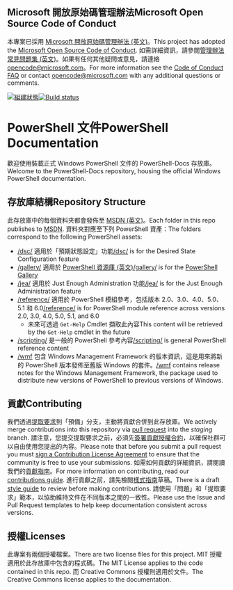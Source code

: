 ## <a name="microsoft-open-source-code-of-conduct"></a><span data-ttu-id="7f6c2-101">Microsoft 開放原始碼管理辦法</span><span class="sxs-lookup"><span data-stu-id="7f6c2-101">Microsoft Open Source Code of Conduct</span></span>

<span data-ttu-id="7f6c2-102">本專案已採用 [Microsoft 開放原始碼管理辦法 (英文)](https://opensource.microsoft.com/codeofconduct/)。</span><span class="sxs-lookup"><span data-stu-id="7f6c2-102">This project has adopted the [Microsoft Open Source Code of Conduct](https://opensource.microsoft.com/codeofconduct/).</span></span>
<span data-ttu-id="7f6c2-103">如需詳細資訊，請參閱[管理辦法常見問題集 (英文)](https://opensource.microsoft.com/codeofconduct/faq/)。如果有任何其他疑問或意見，請連絡 [opencode@microsoft.com](mailto:opencode@microsoft.com)。</span><span class="sxs-lookup"><span data-stu-id="7f6c2-103">For more information see the [Code of Conduct FAQ](https://opensource.microsoft.com/codeofconduct/faq/) or contact [opencode@microsoft.com](mailto:opencode@microsoft.com) with any additional questions or comments.</span></span>

<span data-ttu-id="7f6c2-104">[![組建狀態](https://ci.appveyor.com/api/projects/status/onshefxnc4g4pv87/branch/staging?svg=true)](https://ci.appveyor.com/project/PowerShell/powershell-docs/branch/staging)</span><span class="sxs-lookup"><span data-stu-id="7f6c2-104">[![Build status](https://ci.appveyor.com/api/projects/status/onshefxnc4g4pv87/branch/staging?svg=true)](https://ci.appveyor.com/project/PowerShell/powershell-docs/branch/staging)</span></span>

# <a name="powershell-documentation"></a><span data-ttu-id="7f6c2-105">PowerShell 文件</span><span class="sxs-lookup"><span data-stu-id="7f6c2-105">PowerShell Documentation</span></span>

<span data-ttu-id="7f6c2-106">歡迎使用裝載正式 Windows PowerShell 文件的 PowerShell-Docs 存放庫。</span><span class="sxs-lookup"><span data-stu-id="7f6c2-106">Welcome to the PowerShell-Docs repository, housing the official Windows PowerShell documentation.</span></span> 

## <a name="repository-structure"></a><span data-ttu-id="7f6c2-107">存放庫結構</span><span class="sxs-lookup"><span data-stu-id="7f6c2-107">Repository Structure</span></span>
<span data-ttu-id="7f6c2-108">此存放庫中的每個資料夾都會發佈至 [MSDN (英文)](https://msdn.microsoft.com/en-us/powershell)。</span><span class="sxs-lookup"><span data-stu-id="7f6c2-108">Each folder in this repo publishes to [MSDN](https://msdn.microsoft.com/en-us/powershell).</span></span> <span data-ttu-id="7f6c2-109">資料夾對應至下列 PowerShell 資產：</span><span class="sxs-lookup"><span data-stu-id="7f6c2-109">The folders correspond to the following PowerShell assets:</span></span>
* <span data-ttu-id="7f6c2-110">[/dsc/](https://msdn.microsoft.com/en-us/powershell/dsc/) 適用於「預期狀態設定」功能</span><span class="sxs-lookup"><span data-stu-id="7f6c2-110">[/dsc/](https://msdn.microsoft.com/en-us/powershell/dsc/) is  for the Desired State Configuration feature</span></span>
* [<span data-ttu-id="7f6c2-111">/gallery/](https://msdn.microsoft.com/powershell/gallery) 適用於 [PowerShell 資源庫 (英文)</span><span class="sxs-lookup"><span data-stu-id="7f6c2-111">/gallery/](https://msdn.microsoft.com/powershell/gallery) is for the [PowerShell Gallery</span></span>](https://www.powershellgallery.com/)
* <span data-ttu-id="7f6c2-112">[/jea/](https://msdn.microsoft.com/powershell/jea/) 適用於 Just Enough Administration 功能</span><span class="sxs-lookup"><span data-stu-id="7f6c2-112">[/jea/](https://msdn.microsoft.com/powershell/jea/) is for the Just Enough Administration feature</span></span>
* <span data-ttu-id="7f6c2-113">[/reference/](https://msdn.microsoft.com/powershell/reference/) 適用於 PowerShell 模組參考，包括版本 2.0、3.0、4.0、5.0、5.1 和 6.0</span><span class="sxs-lookup"><span data-stu-id="7f6c2-113">[/reference/](https://msdn.microsoft.com/powershell/reference/) is for PowerShell module reference across versions 2.0, 3.0, 4.0, 5.0, 5.1, and 6.0</span></span>
  * <span data-ttu-id="7f6c2-114">未來可透過 `Get-Help` Cmdlet 擷取此內容</span><span class="sxs-lookup"><span data-stu-id="7f6c2-114">This content will be retrieved by the `Get-Help` cmdlet in the future</span></span>
* <span data-ttu-id="7f6c2-115">[/scripting/](https://msdn.microsoft.com/en-us/powershell/scripting/) 是一般的 PowerShell 參考內容</span><span class="sxs-lookup"><span data-stu-id="7f6c2-115">[/scripting/](https://msdn.microsoft.com/en-us/powershell/scripting/) is general PowerShell reference content</span></span>
* <span data-ttu-id="7f6c2-116">[/wmf](https://msdn.microsoft.com/en-us/powershell/wmf/readme) 包含 Windows Management Framework 的版本資訊，這是用來將新的 PowerShell 版本發佈至舊版 Windows 的套件。</span><span class="sxs-lookup"><span data-stu-id="7f6c2-116">[/wmf](https://msdn.microsoft.com/en-us/powershell/wmf/readme) contains release notes for the Windows Management Framework, the package used to distribute new versions of PowerShell to previous versions of Windows.</span></span> 



## <a name="contributing"></a><span data-ttu-id="7f6c2-117">貢獻</span><span class="sxs-lookup"><span data-stu-id="7f6c2-117">Contributing</span></span>

<span data-ttu-id="7f6c2-118">我們透過[提取要求](https://help.github.com/articles/using-pull-requests/)到「預備」分支，主動將貢獻合併到此存放庫。</span><span class="sxs-lookup"><span data-stu-id="7f6c2-118">We actively merge contributions into this repository via [pull request](https://help.github.com/articles/using-pull-requests/) into the *staging* branch.</span></span> <span data-ttu-id="7f6c2-119">請注意，您提交提取要求之前，必須先[簽署貢獻授權合約](https://cla.microsoft.com/)，以確保社群可以自由使用您提出的內容。</span><span class="sxs-lookup"><span data-stu-id="7f6c2-119">Please note that before you submit a pull request you must [sign a Contribution License Agreement](https://cla.microsoft.com/) to ensure that the community is free to use your submissions.</span></span>
<span data-ttu-id="7f6c2-120">如需如何貢獻的詳細資訊，請閱讀我們的[貢獻指南](CONTRIBUTING.md)。</span><span class="sxs-lookup"><span data-stu-id="7f6c2-120">For more information on contributing, read our [contributions guide](CONTRIBUTING.md).</span></span>
<span data-ttu-id="7f6c2-121">進行貢獻之前，請先檢閱[樣式指南](./STYLE.md)草稿。</span><span class="sxs-lookup"><span data-stu-id="7f6c2-121">There is a draft [style guide](./STYLE.md) to review before making contributions.</span></span>
<span data-ttu-id="7f6c2-122">請使用「問題」和「提取要求」範本，以協助維持文件在不同版本之間的一致性。</span><span class="sxs-lookup"><span data-stu-id="7f6c2-122">Please use the Issue and Pull Request templates to help keep documentation consistent across versions.</span></span> 

## <a name="licenses"></a><span data-ttu-id="7f6c2-123">授權</span><span class="sxs-lookup"><span data-stu-id="7f6c2-123">Licenses</span></span>

<span data-ttu-id="7f6c2-124">此專案有兩個授權檔案。</span><span class="sxs-lookup"><span data-stu-id="7f6c2-124">There are two license files for this project.</span></span> <span data-ttu-id="7f6c2-125">MIT 授權適用於此存放庫中包含的程式碼。</span><span class="sxs-lookup"><span data-stu-id="7f6c2-125">The MIT License applies to the code contained in this repo.</span></span>
<span data-ttu-id="7f6c2-126">而 Creative Commons 授權則適用於文件。</span><span class="sxs-lookup"><span data-stu-id="7f6c2-126">The Creative Commons license applies to the documentation.</span></span> 
